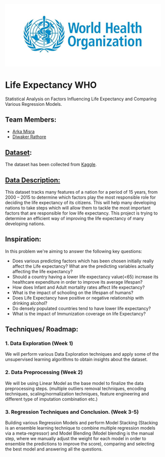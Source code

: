 ![WHO](https://github.com/DiwakerRathore/Life-Expectancy-WHO/blob/main/logo-who.jpg?raw=true "Title")
# Life Expectancy WHO
Statistical Analysis on Factors Influencing Life Expectancy and Comparing Various Regression Models.
## Team Members:
*	[Arka Misra](https://www.linkedin.com/in/arka-misra/)
*	[Diwaker Rathore](https://www.linkedin.com/in/diwaker-rathore/)
## [Dataset](https://github.com/DiwakerRathore/Life-Expectancy-WHO/blob/main/Life%20Expectancy%20Data.csv):
The dataset has been collected from [Kaggle](https://www.kaggle.com/kumarajarshi/life-expectancy-who).
## [Data Description:](https://github.com/DiwakerRathore/Life-Expectancy-WHO/raw/main/Data%20Description.xlsx)
This dataset tracks many features of a nation for a period of 15 years, from 2000 – 2015 to determine which factors play the most responsible role for deciding the life expectancy of its citizens. This will help many developing nations to take steps which will allow them to tackle the most important factors that are responsible for low life expectancy. This project is trying to determine an efficient way of improving the life expectancy of many developing nations.
## Inspiration:
In this problem we're aiming to answer the following key questions:
* Does various predicting factors which has been chosen initially really affect the Life expectancy? What are the predicting variables actually affecting the life expectancy?
* Should a country having a lower life expectancy value(<65) increase its healthcare expenditure in order to improve its average lifespan?
* How does Infant and Adult mortality rates affect life expectancy?
* What is the impact of schooling on the lifespan of humans?
* Does Life Expectancy have positive or negative relationship with drinking alcohol?
* Do densely populated countries tend to have lower life expectancy?
* What is the impact of Immunization coverage on life Expectancy?
## Techniques/ Roadmap:
### 1.	Data Exploration (Week 1)
We will perform various Data Exploration techniques and apply some of the unsupervised learning algorithms to obtain insights about the dataset.
### 2.	Data Preprocessing (Week 2)
We will be using Linear Model as the base model to finalize the data preprocessing steps. (multiple outliers removal techniques, encoding techniques, scaling/normalization techniques, feature engineering and different type of imputation combination etc.)
### 3.	Regression Techniques and Conclusion. (Week 3-5)
Building various Regression Models and perform Model Stacking (Stacking is an ensemble learning technique to combine multiple regression models via a meta-regressor) and Model Blending (Model blending is the manual step, where we manually adjust the weight for each model in order to ensemble the predictions to improve the score), comparing and selecting the best model and answering all the questions.


